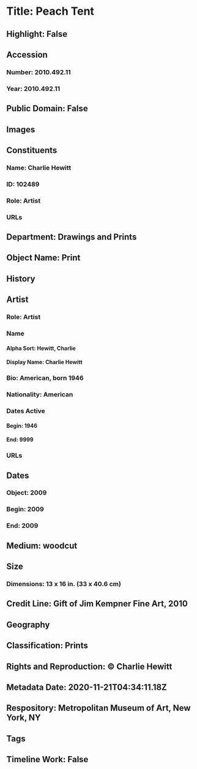 # Title: Peach Tent
## Highlight: False
## Accession
### Number: 2010.492.11
### Year: 2010.492.11
## Public Domain: False
## Images
## Constituents
### Name: Charlie Hewitt
### ID: 102489
### Role: Artist
### URLs
## Department: Drawings and Prints
## Object Name: Print
## History
## Artist
### Role: Artist
### Name
#### Alpha Sort: Hewitt, Charlie
#### Display Name: Charlie Hewitt
### Bio: American, born 1946
### Nationality: American
### Dates Active
#### Begin: 1946
#### End: 9999
### URLs
## Dates
### Object: 2009
### Begin: 2009
### End: 2009
## Medium: woodcut
## Size
### Dimensions: 13 x 16 in. (33 x 40.6 cm)
## Credit Line: Gift of Jim Kempner Fine Art, 2010
## Geography
## Classification: Prints
## Rights and Reproduction: © Charlie Hewitt
## Metadata Date: 2020-11-21T04:34:11.18Z
## Respository: Metropolitan Museum of Art, New York, NY
## Tags
## Timeline Work: False